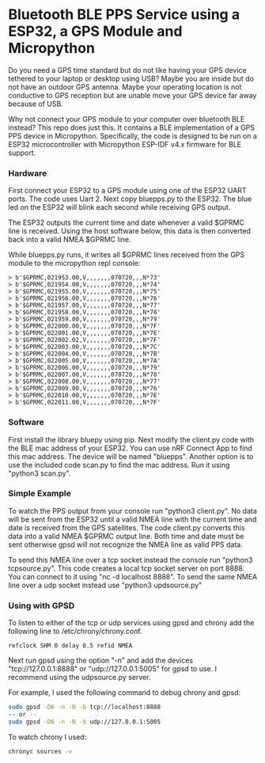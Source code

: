 

# Bluetooth BLE PPS Service using a ESP32, a GPS Module and Micropython

Do you need a GPS time standard but do not like having your GPS device
tethered to your laptop or desktop using USB?
Maybe you are inside but do not have an outdoor GPS antenna.
Maybe your operating location is not conductive to GPS reception
but are unable move your GPS device far away because of USB.

Why not connect your GPS module to your computer over bluetooth BLE instead?
This repo does just this.  It contains a BLE implementation of a GPS PPS device
in Micropython.  Specifically, the code is designed to be run
on a ESP32 microcontroller with Micropython ESP-IDF v4.x firmware 
for BLE support.

### Hardware

First connect your ESP32 to a GPS module using one of the ESP32 UART ports.
The code uses Uart 2.  Next copy bluepps.py to the ESP32.  The blue
led on the ESP32 will blink each second while receiving GPS output.

The ESP32 outputs the current time and date whenever a valid
$GPRMC line is received.  Using the host software below,
this data is then converted back into a valid NMEA $GPRMC line.

While bluepps.py runs, it writes all $GPRMC lines
received from the GPS module to the micropython repl console:

```
> b'$GPRMC,021953.00,V,,,,,,,070720,,,N*73'
> b'$GPRMC,021954.00,V,,,,,,,070720,,,N*74'
> b'$GPRMC,021955.00,V,,,,,,,070720,,,N*75'
> b'$GPRMC,021956.00,V,,,,,,,070720,,,N*76'
> b'$GPRMC,021957.00,V,,,,,,,070720,,,N*77'
> b'$GPRMC,021958.00,V,,,,,,,070720,,,N*78'
> b'$GPRMC,021959.00,V,,,,,,,070720,,,N*79'
> b'$GPRMC,022000.00,V,,,,,,,070720,,,N*7F'
> b'$GPRMC,022001.00,V,,,,,,,070720,,,N*7E'
> b'$GPRMC,022002.02,V,,,,,,,070720,,,N*7F'
> b'$GPRMC,022003.00,V,,,,,,,070720,,,N*7C'
> b'$GPRMC,022004.00,V,,,,,,,070720,,,N*7B'
> b'$GPRMC,022005.00,V,,,,,,,070720,,,N*7A'
> b'$GPRMC,022006.00,V,,,,,,,070720,,,N*79'
> b'$GPRMC,022007.00,V,,,,,,,070720,,,N*78'
> b'$GPRMC,022008.00,V,,,,,,,070720,,,N*77'
> b'$GPRMC,022009.00,V,,,,,,,070720,,,N*76'
> b'$GPRMC,022010.00,V,,,,,,,070720,,,N*7E'
> b'$GPRMC,022011.00,V,,,,,,,070720,,,N*7F'
```

### Software

First install the library bluepy using pip.
Next modify the client.py code with the BLE mac address of your ESP32.
You can use nRF Connect App to find this mac address.  The device
will be named "bluepps".   Another option is to use
the included code scan.py to find the mac address.  Run it using
"python3 scan.py".

### Simple Example

To watch the PPS output from your console run "python3 client.py".
No data will be sent from the ESP32 until a valid NMEA line 
with the current time and date is received from the GPS satellites.
The code client.py converts this data into a valid NMEA $GPRMC output line.
Both time and date must be sent otherwise gpsd will not recognize
the NMEA line as valid PPS data.

To send this NMEA line over a tcp socket instead the console
run "python3 tcpsource.py".  This code creates a local tcp socket server
on port 8888.  You can connect to it using "nc -d localhost 8888".
To send the same NMEA line over a udp socket instead use
"python3 updsource.py"

### Using with GPSD 

To listen to either of the tcp or udp services using gpsd and chrony
add the following line to /etc/chrony/chrony.conf.

```
refclock SHM 0 delay 0.5 refid NMEA
```

Next run gpsd using the option "-n" and add the devices 
"tcp://127.0.0.1:8888" or "udp://127.0.0.1:5005" for gpsd to use.
I recommend using the udpsource.py server.

For example, I used the following command to debug chrony and gpsd:

```bash
sudo gpsd -D6 -n -N -b tcp://localhost:8888
-- or --
sudo gpsd -D6 -n -N -b udp://127.0.0.1:5005
```

To watch chrony I used:

```bash
chronyc sources -v
```

